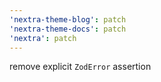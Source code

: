 ```yaml
---
'nextra-theme-blog': patch
'nextra-theme-docs': patch
'nextra': patch
---
```


remove explicit `ZodError` assertion
